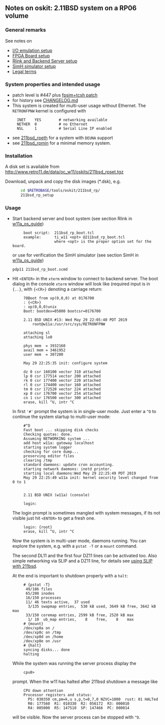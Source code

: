 ## Notes on oskit: 2.11BSD system on a RP06 volume

### General remarks
See notes on
- [I/O emulation setup](../../../doc/w11a_io_emulation.md)
- [FPGA Board setup](../../../doc/w11a_board_connection.md)
- [Rlink and Backend Server setup](../../../doc/w11a_backend_setup.md)
- [SimH simulator setup](../../../doc/w11a_simh_setup.md)
- [Legal terms](../../../doc/w11a_os_guide.md)

### System properties and intended usage
- patch level is #447 plus [fpsim+tcsh patch](https://wfjm.github.io/blogs/211bsd/2017-06-06-kernel-panic-here-doc-tcsh.html)
- for history see [CHANGELOG.md](CHANGELOG.md)
- This system is created for multi-user usage without Ethernet. The
  `RETRONFPNW` kernel is configured with
  ```
    INET    YES        # networking available
    NETHER  0          # no Ethernet
    NSL     1          # Serial Line IP enabled
  ```
- see [211bsd_rpeth](../211bsd_rpeth/README.md) for a system with `DEUNA` support
- see [211bsd_rpmin](../211bsd_rpmin/README.md) for a minimal memory system.

### Installation
A disk set is available from
http://www.retro11.de/data/oc_w11/oskits/211bsd_rpset.tgz

Download, unpack and copy the disk images (*.dsk), e.g.
```bash
       cd $RETROBASE/tools/oskit/211bsd_rp/
       211bsd_rp_setup
```

### Usage

- Start backend server and boot system (see section Rlink in
  [w11a_os_guide](../../../doc/w11a_os_guide.md#user-content-rlink))
  ```
       boot script:  211bsd_rp_boot.tcl
       example:      ti_w11 <opt> @211bsd_rp_boot.tcl
                     where <opt> is the proper option set for the board.
  ```
  or use for verification the SimH simulator  (see section SimH in
  [w11a_os_guide](../../../doc/w11a_os_guide.md#user-content-simh))
  ```
  pdp11 211bsd_rp_boot.scmd
  ```

- Hit `<ENTER>` in the `xterm` window to connect to backend server.
  The boot dialog in the console `xterm` window will look like
  (required input is in `{..}`, with `{<CR>}` denoting a carriage return:
  ```
       70Boot from xp(0,0,0) at 0176700
       : {<CR>}
       : xp(0,0,0)unix
       Boot: bootdev=05000 bootcsr=0176700

       2.11 BSD UNIX #13: Wed May 29 22:05:40 PDT 2019
           root@w11a:/usr/src/sys/RETRONFPNW

       attaching sl
       attaching lo0

       phys mem  = 3932160
       avail mem = 3461952
       user mem  = 307200

       May 29 22:25:35 init: configure system
       
       dz 0 csr 160100 vector 310 attached
       lp 0 csr 177514 vector 200 attached
       rk 0 csr 177400 vector 220 attached
       rl 0 csr 174400 vector 160 attached
       tm 0 csr 172520 vector 224 attached
       xp 0 csr 176700 vector 254 attached
       cn 1 csr 176500 vector 300 attached
       erase, kill ^U, intr ^C
  ```

  In first `'#'` prompt the system is in single-user mode. Just enter a `^D` 
  to continue the system startup to multi-user mode:
  ```
       #^D
       Fast boot ... skipping disk checks
       Checking quotas: done.
       Assuming NETWORKING system ...
       add host w11a: gateway localhost
       starting system logger
       checking for core dump... 
       preserving editor files
       clearing /tmp
       standard daemons: update cron accounting.
       starting network daemons: inetd printer.
       starting local daemons:Wed May 29 22:25:49 PDT 2019
       May 29 22:25:49 w11a init: kernel security level changed from 0 to 1
       
       
       2.11 BSD UNIX (w11a) (console)
       
       login:
  ```

  The login prompt is sometimes mangled with system messages, if its not
  visible just hit `<ENTER>` to get a fresh one.
  ```
       login: {root}
       erase, kill ^U, intr ^C
  ```

  Now the system is in multi-user mode, daemons running. You can explore
  the system, e.g. with a `pstat -T` or a `mount` command.

  The second DL11 and the first four DZ11 lines can be activated too.
  Also simple networking via SLIP and a DZ11 line, for details see
  [using SLIP with 211bsd](../doc/211bsd_slip.md).
  
  At the end is important to shutdown properly with a `halt`:
  ```
       # {pstat -T}
        49/186 files
        65/208 inodes
        16/150 processes
        11/ 46 texts active,  37 used
         3/135 swapmap entries,  530 kB used, 3649 kB free, 3642 kB max
        33/150 coremap entries, 2599 kB free, 2520 kB max
         1/ 10  ub_map entries,    8    free,    8    max
       # {mount}
       /dev/xp0a on /
       /dev/xp0c on /tmp
       /dev/xp0d on /home
       /dev/xp0e on /usr
       # {halt}
       syncing disks... done
       halting
  ```

  While the system was running the server process display the
  ```
       cpu0> 
  ```

  prompt. When the w11 has halted after 211bsd shutdown a message like
  ```
       CPU down attention
       Processor registers and status:
         PS: 030350 cm,pm=k,u s,p,t=0,7,0 NZVC=1000  rust: 01 HALTed
         R0: 177560  R1: 010330  R2: 056172  R3: 000010
         R4: 005000  R5: 147510  SP: 147466  PC: 000014
   ```

   will be visible. Now the server process can be stopped with `^D`.
